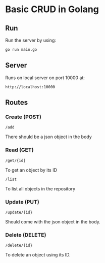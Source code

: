 # Basic CRUD in Golang

## Run

Run the server by using:
```bash
go run main.go
````

## Server

Runs on local server on port 10000 at:
```link
http://localhost:10000
````

## Routes

### Create (POST)
````
/add
`````
There should be a json object in the body

### Read (GET)
````
/get/{id}
`````
To get an object by its ID

`````
/list
`````
To list all objects in the repository

### Update (PUT)
````
/update/{id}
`````
Should come with the json object in the body.

### Delete (DELETE)
````
/delete/{id}
`````
To delete an object using its ID.
